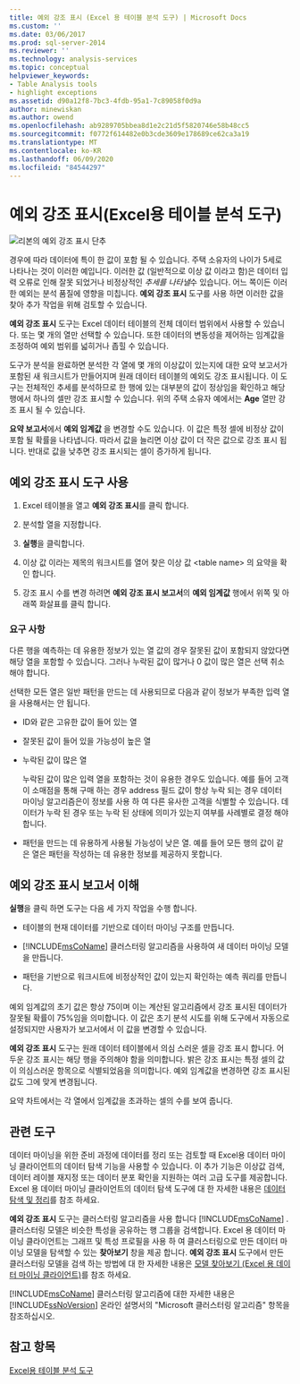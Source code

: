 ```yaml
---
title: 예외 강조 표시 (Excel 용 테이블 분석 도구) | Microsoft Docs
ms.custom: ''
ms.date: 03/06/2017
ms.prod: sql-server-2014
ms.reviewer: ''
ms.technology: analysis-services
ms.topic: conceptual
helpviewer_keywords:
- Table Analysis tools
- highlight exceptions
ms.assetid: d90a12f8-7bc3-4fdb-95a1-7c89058f0d9a
author: minewiskan
ms.author: owend
ms.openlocfilehash: ab9289705bbea8d1e2c21d5f5820746e58b48cc5
ms.sourcegitcommit: f0772f614482e0b3cde3609e178689ce62ca3a19
ms.translationtype: MT
ms.contentlocale: ko-KR
ms.lasthandoff: 06/09/2020
ms.locfileid: "84544297"
---
```

# <a name="highlight-exceptions-table-analysis-tools-for-excel"></a>예외 강조 표시(Excel용 테이블 분석 도구)
  ![리본의 예외 강조 표시 단추](media/tat-highlightex.gif "리본의 예외 강조 표시 단추")  
  
 경우에 따라 데이터에 특이 한 값이 포함 될 수 있습니다. 주택 소유자의 나이가 5세로 나타나는 것이 이러한 예입니다. 이러한 값 (일반적으로 이상 값 이라고 함)은 데이터 입력 오류로 인해 잘못 되었거나 비정상적인 *추세를 나타낼*수 있습니다. 어느 쪽이든 이러한 예외는 분석 품질에 영향을 미칩니다. **예외 강조 표시** 도구를 사용 하면 이러한 값을 찾아 추가 작업을 위해 검토할 수 있습니다.  
  
 **예외 강조 표시** 도구는 Excel 데이터 테이블의 전체 데이터 범위에서 사용할 수 있습니다. 또는 몇 개의 열만 선택할 수 있습니다. 또한 데이터의 변동성을 제어하는 임계값을 조정하여 예외 범위를 넓히거나 좁힐 수 있습니다.  
  
 도구가 분석을 완료하면 분석한 각 열에 몇 개의 이상값이 있는지에 대한 요약 보고서가 포함된 새 워크시트가 만들어지며 원래 데이터 테이블의 예외도 강조 표시됩니다. 이 도구는 전체적인 추세를 분석하므로 한 행에 있는 대부분의 값이 정상임을 확인하고 해당 행에서 하나의 셀만 강조 표시할 수 있습니다. 위의 주택 소유자 예에서는 **Age** 열만 강조 표시 될 수 있습니다.  
  
 **요약 보고서**에서 **예외 임계값** 을 변경할 수도 있습니다. 이 값은 특정 셀에 비정상 값이 포함 될 확률을 나타냅니다. 따라서 값을 늘리면 이상 값이 더 작은 값으로 강조 표시 됩니다. 반대로 값을 낮추면 강조 표시되는 셀이 증가하게 됩니다.  
  
## <a name="using-the-highlight-exceptions-tool"></a>예외 강조 표시 도구 사용  
  
1.  Excel 테이블을 열고 **예외 강조 표시**를 클릭 합니다.  
  
2.  분석할 열을 지정합니다.  
  
3.  **실행**을 클릭합니다.  
  
4.  이상 값 이라는 제목의 워크시트를 열어 찾은 이상 값 \<table name> 의 요약을 확인 합니다.  
  
5.  강조 표시 수를 변경 하려면 **예외 강조 표시 보고서**의 **예외 임계값** 행에서 위쪽 및 아래쪽 화살표를 클릭 합니다.  
  
### <a name="requirements"></a>요구 사항  
 다른 행을 예측하는 데 유용한 정보가 있는 열 값의 경우 잘못된 값이 포함되지 않았다면 해당 열을 포함할 수 있습니다. 그러나 누락된 값이 많거나 0 값이 많은 열은 선택 취소해야 합니다.  
  
 선택한 모든 열은 일반 패턴을 만드는 데 사용되므로 다음과 같이 정보가 부족한 입력 열을 사용해서는 안 됩니다.  
  
-   ID와 같은 고유한 값이 들어 있는 열  
  
-   잘못된 값이 들어 있을 가능성이 높은 열  
  
-   누락된 값이 많은 열  
  
     누락된 값이 많은 입력 열을 포함하는 것이 유용한 경우도 있습니다. 예를 들어 고객이 소매점을 통해 구매 하는 경우 address 필드 값이 항상 누락 되는 경우 데이터 마이닝 알고리즘은이 정보를 사용 하 여 다른 유사한 고객을 식별할 수 있습니다. 데이터가 누락 된 경우 또는 누락 된 상태에 의미가 있는지 여부를 사례별로 결정 해야 합니다.  
  
-   패턴을 만드는 데 유용하게 사용될 가능성이 낮은 열. 예를 들어 모든 행의 값이 같은 열은 패턴을 작성하는 데 유용한 정보를 제공하지 못합니다.  
  
## <a name="understanding-the-highlight-exceptions-report"></a>예외 강조 표시 보고서 이해  
 **실행**을 클릭 하면 도구는 다음 세 가지 작업을 수행 합니다.  
  
-   테이블의 현재 데이터를 기반으로 데이터 마이닝 구조를 만듭니다.  
  
-   [!INCLUDE[msCoName](../includes/msconame-md.md)] 클러스터링 알고리즘을 사용하여 새 데이터 마이닝 모델을 만듭니다.  
  
-   패턴을 기반으로 워크시트에 비정상적인 값이 있는지 확인하는 예측 쿼리를 만듭니다.  
  
 예외 임계값의 초기 값은 항상 75이며 이는 계산된 알고리즘에서 강조 표시된 데이터가 잘못될 확률이 75%임을 의미합니다. 이 값은 초기 분석 시도를 위해 도구에서 자동으로 설정되지만 사용자가 보고서에서 이 값을 변경할 수 있습니다.  
  
 **예외 강조 표시** 도구는 원래 데이터 테이블에서 의심 스러운 셀을 강조 표시 합니다. 어두운 강조 표시는 해당 행을 주의해야 함을 의미합니다. 밝은 강조 표시는 특정 셀의 값이 의심스러운 항목으로 식별되었음을 의미합니다. 예외 임계값을 변경하면 강조 표시된 값도 그에 맞게 변경됩니다.  
  
 요약 차트에서는 각 열에서 임계값을 초과하는 셀의 수를 보여 줍니다.  
  
## <a name="related-tools"></a>관련 도구  
 데이터 마이닝을 위한 준비 과정에 데이터를 정리 또는 검토할 때 Excel용 데이터 마이닝 클라이언트의 데이터 탐색 기능을 사용할 수 있습니다. 이 추가 기능은 이상값 검색, 데이터 레이블 재지정 또는 데이터 분포 확인을 지원하는 여러 고급 도구를 제공합니다. Excel 용 데이터 마이닝 클라이언트의 데이터 탐색 도구에 대 한 자세한 내용은 [데이터 탐색 및 정리](exploring-and-cleaning-data.md)를 참조 하세요.  
  
 **예외 강조 표시** 도구는 클러스터링 알고리즘을 사용 합니다 [!INCLUDE[msCoName](../includes/msconame-md.md)] . 클러스터링 모델은 비슷한 특성을 공유하는 행 그룹을 검색합니다. Excel 용 데이터 마이닝 클라이언트는 그래프 및 특성 프로필을 사용 하 여 클러스터링으로 만든 데이터 마이닝 모델을 탐색할 수 있는 **찾아보기** 창을 제공 합니다. **예외 강조 표시** 도구에서 만든 클러스터링 모델을 검색 하는 방법에 대 한 자세한 내용은 [모델 찾아보기 (Excel 용 데이터 마이닝 클라이언트)](highlight-exceptions-table-analysis-tools-for-excel.md)를 참조 하세요.  
  
 [!INCLUDE[msCoName](../includes/msconame-md.md)] 클러스터링 알고리즘에 대한 자세한 내용은 [!INCLUDE[ssNoVersion](../includes/ssnoversion-md.md)] 온라인 설명서의 "Microsoft 클러스터링 알고리즘" 항목을 참조하십시오.  
  
## <a name="see-also"></a>참고 항목  
 [Excel용 테이블 분석 도구](table-analysis-tools-for-excel.md)  
  
  
